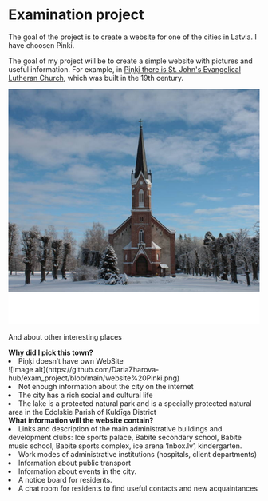 
<div class="header">
    <h1>Examination project</h1>
    <p> The goal of the project is to create a website for one of the cities in Latvia. I have choosen Pinki.</p>
    <p>The goal of my project will be to create a simple website with pictures and useful information. For example, in <a href="https://www.pinkudraudze.lv/">Piņķi there is St. John's Evangelical Lutheran Church</a>, which was built in the 19th century.
         </p>

![Image alt](https://github.com/DariaZharova-hub/exam_project/blob/main/church1.png)
<p> And about other interesting places</p>
    <strong>Why did I pick this town?</strong>
<li>Piņķi doesn’t have own WebSite</li>
![Image alt](https://github.com/DariaZharova-hub/exam_project/blob/main/website%20Pinki.png)
<li>Not enough information about the city on the internet</li>
<li>The city has a rich social and cultural life</li>
<li>The lake is a protected natural park and is a specially protected natural area in the Edolskie Parish of Kuldīga District</li>
 <strong>What information will the website contain?</strong>
<li>Links and description of the main administrative buildings and development clubs: Ice sports palace, Babite secondary school, Babite music school, Babite sports complex, ice arena ‘Inbox.lv’, kindergarten.</li>
<li>Work modes of administrative institutions (hospitals, client departments)</li>
<li>Information about public transport</li>
<li>Information about events in the city.</li>
<li>A notice board for residents.</li>
<li>A chat room for residents to find useful contacts and new acquaintances</li>




</div>

</body>
</html>
